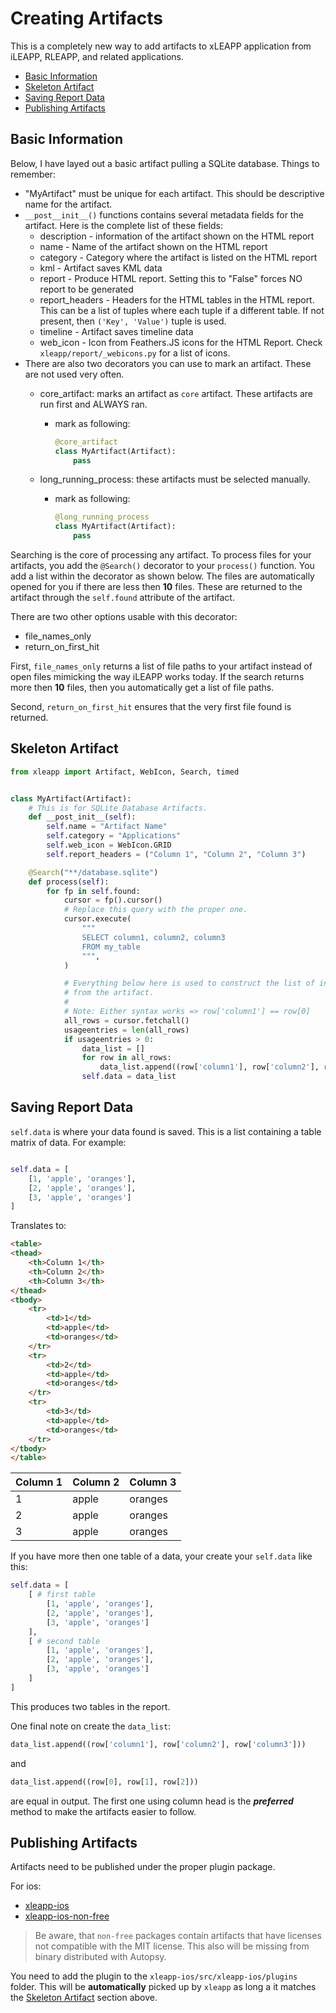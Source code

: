 # Creating Artifacts

This is a completely new way to add artifacts to xLEAPP application from iLEAPP, RLEAPP, and related applications.

* [Basic Information](#basic-info)
* [Skeleton Artifact](#skeleton)
* [Saving Report Data](#saving-report-data)
* [Publishing Artifacts](#publishing-artifacts)

<h2 id="basic-info">Basic Information</h2>

Below, I have layed out a basic artifact pulling a SQLite database. Things to remember:

* "MyArtifact" must be unique for each artifact. This should be descriptive name for the artifact.
* `__post__init__()` functions contains several metadata fields for the artifact. Here is the complete list of these fields:
  * description - information of the artifact shown on the HTML report
  * name - Name of the artifact shown on the HTML report
  * category - Category where the artifact is listed on the HTML report
  * kml - Artifact saves KML data
  * report - Produce HTML report. Setting this to "False" forces NO report to be generated
  * report_headers - Headers for the HTML tables in the HTML report. This can be a list of tuples where each tuple if a different table. If not present, then `('Key', 'Value')` tuple is used.
  * timeline - Artifact saves timeline data
  * web_icon - Icon from Feathers.JS icons for the HTML Report. Check `xleapp/report/_webicons.py` for a list of icons.
* There are also two decorators you can use to mark an artifact. These are not used very often.
  * core_artifact: marks an artifact as `core` artifact. These artifacts are run first and ALWAYS ran.
    * mark as following:

        ```python
        @core_artifact
        class MyArtifact(Artifact):
            pass
        ```

   * long_running_process: these artifacts must be selected manually.
     * mark as following:

        ```python
        @long_running_process
        class MyArtifact(Artifact):
            pass
        ```

Searching is the core of processing any artifact. To process files for your artifacts, you add the `@Search()` decorator to your `process()` function. You add a list within the decorator as shown below. The files are automatically opened for you if there are less then **10** files. These are returned to the artifact through the `self.found` attribute of the artifact.

There are two other options usable with this decorator:

* file_names_only
* return_on_first_hit

First, `file_names_only` returns a list of file paths to your artifact instead of open files mimicking the way iLEAPP works today. If the search returns more then **10** files, then you automatically get a list of file paths. 

Second, `return_on_first_hit` ensures that the very first file found is returned.

<h2 id="skeleton">Skeleton Artifact</h2>

```python
from xleapp import Artifact, WebIcon, Search, timed


class MyArtifact(Artifact):
    # This is for SQLite Database Artifacts. 
    def __post_init__(self):
        self.name = "Artifact Name"
        self.category = "Applications"
        self.web_icon = WebIcon.GRID
        self.report_headers = ("Column 1", "Column 2", "Column 3")

    @Search("**/database.sqlite")
    def process(self):
        for fp in self.found:
            cursor = fp().cursor()
            # Replace this query with the proper one.
            cursor.execute(
                """
                SELECT column1, column2, column3
                FROM my_table
                """,
            )

            # Everything below here is used to construct the list of information
            # from the artifact. 
            #
            # Note: Either syntax works => row['column1'] == row[0]
            all_rows = cursor.fetchall()
            usageentries = len(all_rows)
            if usageentries > 0:
                data_list = []
                for row in all_rows:
                    data_list.append((row['column1'], row['column2'], row['column3']))
                self.data = data_list

```

<h2 id="saving-report-data">Saving Report Data</h2>

`self.data` is where your data found is saved. This is a list containing a table matrix of data. For example:

```python

self.data = [
    [1, 'apple', 'oranges'],
    [2, 'apple', 'oranges'],
    [3, 'apple', 'oranges']
]
```

Translates to:

```html
<table>
<thead>
    <th>Column 1</th>
    <th>Column 2</th>
    <th>Column 3</th>
</thead>
<tbody>
    <tr>
        <td>1</td>
        <td>apple</td>
        <td>oranges</td>
    </tr>
    <tr>
        <td>2</td>
        <td>apple</td>
        <td>oranges</td>
    </tr>
    <tr>
        <td>3</td>
        <td>apple</td>
        <td>oranges</td>
    </tr>
</tbody>
</table>
```

| Column 1 | Column 2 | Column 3 |
| -------- | -------- | -------- |
| 1        | apple    | oranges  |
| 2        | apple    | oranges  |
| 3        | apple    | oranges  |

If you have more then one table of a data, your create your `self.data` like this:

```python
self.data = [
    [ # first table
        [1, 'apple', 'oranges'],
        [2, 'apple', 'oranges'],
        [3, 'apple', 'oranges']
    ],
    [ # second table
        [1, 'apple', 'oranges'],
        [2, 'apple', 'oranges'],
        [3, 'apple', 'oranges']
    ]
]
```

This produces two tables in the report.

One final note on create the `data_list`:

```python
data_list.append((row['column1'], row['column2'], row['column3']))
```

 and

```python
data_list.append((row[0], row[1], row[2]))
```

are equal in output. The first one using column head is the **_preferred_** method to make the artifacts easier to follow.

<h2 id="publishing-artifacts">Publishing Artifacts</h2>

Artifacts need to be published under the proper plugin package. 

For ios:

* [xleapp-ios](https://github.com/flamusdiu/xleapp-ios/)
* [xleapp-ios-non-free](https://github.com/flamusdiu/xleapp-ios-non-free)

> Be aware, that `non-free` packages contain artifacts that have licenses not compatible with the MIT license. This also will be missing from binary distributed with Autopsy.

You need to add the plugin to the `xleapp-ios/src/xleapp-ios/plugins` folder. This will be **automatically** picked up by `xleapp` as long a it matches the [Skeleton Artifact](#skeleton) section above.
